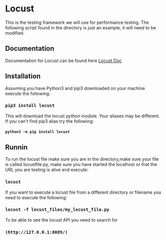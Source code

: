 # Locust

This is the testing framework we will use for performance testing. The following script found in the directory is just an example, it will need to be modified.  

## Documentation

Documentation for Locust can be found here [Locust Doc](https://docs.locust.io/en/stable/)

## Installation

Assuming you have Python3 and pip3 downloaded on your machine execute the following:

### `pip3 install locust`

This will download the locust python module. Your aliases may be different. If you can't find pip3 alias try the following:
#### `python3 -m pip install locust`

## Runnin

To run the locust file make sure you are in the directory,make sure your file is called locustfile.py, make sure you have started the localhost or that the URL you are testing is alive and execute:

### `locust`

If you want to execute a locust file from a different directory or filename you need to execute the following:
### `locust -f locust_files/my_locust_file.py`

To be able to see the locust API you need to search for
### `(http://127.0.0.1:8089/)`

